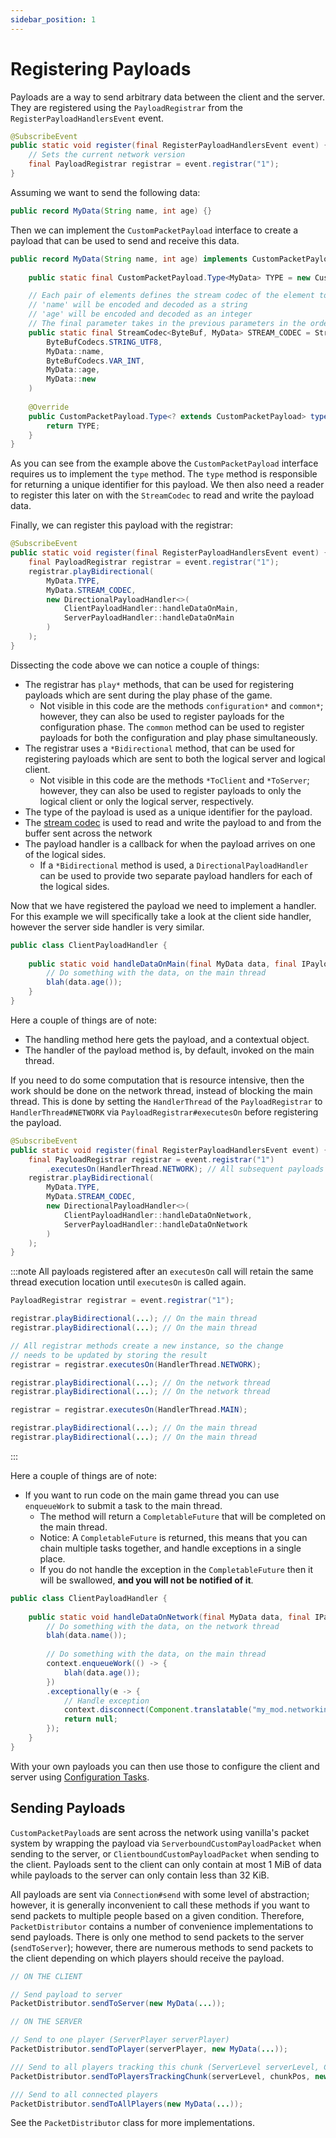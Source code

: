 ```yaml
---
sidebar_position: 1
---
```

# Registering Payloads

Payloads are a way to send arbitrary data between the client and the server. They are registered using the `PayloadRegistrar` from the `RegisterPayloadHandlersEvent` event.

```java
@SubscribeEvent
public static void register(final RegisterPayloadHandlersEvent event) {
    // Sets the current network version
    final PayloadRegistrar registrar = event.registrar("1");
}
```

Assuming we want to send the following data:

```java
public record MyData(String name, int age) {}
```

Then we can implement the `CustomPacketPayload` interface to create a payload that can be used to send and receive this data.

```java
public record MyData(String name, int age) implements CustomPacketPayload {
    
    public static final CustomPacketPayload.Type<MyData> TYPE = new CustomPacketPayload.Type<>(ResourceLocation.fromNamespaceAndPath("mymod", "my_data"));

    // Each pair of elements defines the stream codec of the element to encode/decode and the getter for the element to encode
    // 'name' will be encoded and decoded as a string
    // 'age' will be encoded and decoded as an integer
    // The final parameter takes in the previous parameters in the order they are provided to construct the payload object
    public static final StreamCodec<ByteBuf, MyData> STREAM_CODEC = StreamCodec.composite(
        ByteBufCodecs.STRING_UTF8,
        MyData::name,
        ByteBufCodecs.VAR_INT,
        MyData::age,
        MyData::new
    )
    
    @Override
    public CustomPacketPayload.Type<? extends CustomPacketPayload> type() {
        return TYPE;
    }
}
```

As you can see from the example above the `CustomPacketPayload` interface requires us to implement the `type` method. The `type` method is responsible for returning a unique identifier for this payload. We then also need a reader to register this later on with the `StreamCodec` to read and write the payload data.

Finally, we can register this payload with the registrar:

```java
@SubscribeEvent
public static void register(final RegisterPayloadHandlersEvent event) {
    final PayloadRegistrar registrar = event.registrar("1");
    registrar.playBidirectional(
        MyData.TYPE,
        MyData.STREAM_CODEC,
        new DirectionalPayloadHandler<>(
            ClientPayloadHandler::handleDataOnMain,
            ServerPayloadHandler::handleDataOnMain
        )
    );
}
```

Dissecting the code above we can notice a couple of things:
- The registrar has `play*` methods, that can be used for registering payloads which are sent during the play phase of the game.
    - Not visible in this code are the methods `configuration*` and `common*`; however, they can also be used to register payloads for the configuration phase. The `common` method can be used to register payloads for both the configuration and play phase simultaneously.
- The registrar uses a `*Bidirectional` method, that can be used for registering payloads which are sent to both the logical server and logical client.
    - Not visible in this code are the methods `*ToClient` and `*ToServer`; however, they can also be used to register payloads to only the logical client or only the logical server, respectively.
- The type of the payload is used as a unique identifier for the payload.
- The [stream codec][streamcodec] is used to read and write the payload to and from the buffer sent across the network
- The payload handler is a callback for when the payload arrives on one of the logical sides.
    - If a `*Bidirectional` method is used, a `DirectionalPayloadHandler` can be used to provide two separate payload handlers for each of the logical sides.

Now that we have registered the payload we need to implement a handler. For this example we will specifically take a look at the client side handler, however the server side handler is very similar.

```java
public class ClientPayloadHandler {
    
    public static void handleDataOnMain(final MyData data, final IPayloadContext context) {
        // Do something with the data, on the main thread
        blah(data.age());
    }
}
```

Here a couple of things are of note:

- The handling method here gets the payload, and a contextual object.
- The handler of the payload method is, by default, invoked on the main thread.


If you need to do some computation that is resource intensive, then the work should be done on the network thread, instead of blocking the main thread. This is done by setting the `HandlerThread` of the `PayloadRegistrar` to `HandlerThread#NETWORK` via `PayloadRegistrar#executesOn` before registering the payload.

```java
@SubscribeEvent
public static void register(final RegisterPayloadHandlersEvent event) {
    final PayloadRegistrar registrar = event.registrar("1")
        .executesOn(HandlerThread.NETWORK); // All subsequent payloads will register on the network thread
    registrar.playBidirectional(
        MyData.TYPE,
        MyData.STREAM_CODEC,
        new DirectionalPayloadHandler<>(
            ClientPayloadHandler::handleDataOnNetwork,
            ServerPayloadHandler::handleDataOnNetwork
        )
    );
}
```

:::note
All payloads registered after an `executesOn` call will retain the same thread execution location until `executesOn` is called again.

```java
PayloadRegistrar registrar = event.registrar("1");

registrar.playBidirectional(...); // On the main thread
registrar.playBidirectional(...); // On the main thread

// All registrar methods create a new instance, so the change
// needs to be updated by storing the result
registrar = registrar.executesOn(HandlerThread.NETWORK);

registrar.playBidirectional(...); // On the network thread
registrar.playBidirectional(...); // On the network thread

registrar = registrar.executesOn(HandlerThread.MAIN);

registrar.playBidirectional(...); // On the main thread
registrar.playBidirectional(...); // On the main thread
```
:::

Here a couple of things are of note:

- If you want to run code on the main game thread you can use `enqueueWork` to submit a task to the main thread.
    - The method will return a `CompletableFuture` that will be completed on the main thread.
    - Notice: A `CompletableFuture` is returned, this means that you can chain multiple tasks together, and handle exceptions in a single place.
    - If you do not handle the exception in the `CompletableFuture` then it will be swallowed, **and you will not be notified of it**.

```java
public class ClientPayloadHandler {
    
    public static void handleDataOnNetwork(final MyData data, final IPayloadContext context) {
        // Do something with the data, on the network thread
        blah(data.name());
        
        // Do something with the data, on the main thread
        context.enqueueWork(() -> {
            blah(data.age());
        })
        .exceptionally(e -> {
            // Handle exception
            context.disconnect(Component.translatable("my_mod.networking.failed", e.getMessage()));
            return null;
        });
    }
}
```

With your own payloads you can then use those to configure the client and server using [Configuration Tasks][configuration].

## Sending Payloads

`CustomPacketPayload`s are sent across the network using vanilla's packet system by wrapping the payload via `ServerboundCustomPayloadPacket` when sending to the server, or `ClientboundCustomPayloadPacket` when sending to the client. Payloads sent to the client can only contain at most 1 MiB of data while payloads to the server can only contain less than 32 KiB. 

All payloads are sent via `Connection#send` with some level of abstraction; however, it is generally inconvenient to call these methods if you want to send packets to multiple people based on a given condition. Therefore, `PacketDistributor` contains a number of convenience implementations to send payloads. There is only one method to send packets to the server (`sendToServer`); however, there are numerous methods to send packets to the client depending on which players should receive the payload.

```java
// ON THE CLIENT

// Send payload to server
PacketDistributor.sendToServer(new MyData(...));

// ON THE SERVER

// Send to one player (ServerPlayer serverPlayer)
PacketDistributor.sendToPlayer(serverPlayer, new MyData(...));

/// Send to all players tracking this chunk (ServerLevel serverLevel, ChunkPos chunkPos)
PacketDistributor.sendToPlayersTrackingChunk(serverLevel, chunkPos, new MyData(...));

/// Send to all connected players
PacketDistributor.sendToAllPlayers(new MyData(...));
```

See the `PacketDistributor` class for more implementations.

[configuration]: ./configuration-tasks.md
[streamcodec]: ./streamcodecs.md
